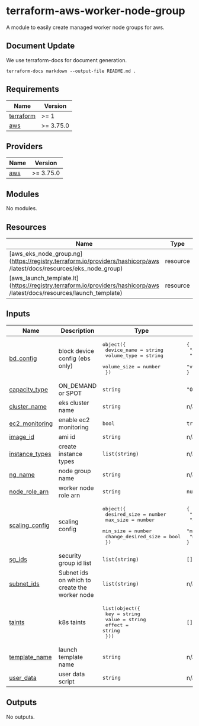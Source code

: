# terraform-aws-worker-node-group

A module to easily create managed worker node groups for aws.

## Document Update
We use terraform-docs for document generation.
```shell
terraform-docs markdown --output-file README.md .
```

<!-- BEGIN_TF_DOCS -->
## Requirements

| Name | Version |
|------|---------|
| <a name="requirement_terraform"></a> [terraform](#requirement\_terraform) | >= 1 |
| <a name="requirement_aws"></a> [aws](#requirement\_aws) | >= 3.75.0 |

## Providers

| Name | Version |
|------|---------|
| <a name="provider_aws"></a> [aws](#provider\_aws) | >= 3.75.0 |

## Modules

No modules.

## Resources

| Name | Type |
|------|------|
| [aws_eks_node_group.ng](https://registry.terraform.io/providers/hashicorp/aws /latest/docs/resources/eks_node_group) | resource |
| [aws_launch_template.lt](https://registry.terraform.io/providers/hashicorp/aws /latest/docs/resources/launch_template) | resource |

## Inputs

| Name | Description | Type | Default | Required |
|------|-------------|------|---------|:--------:|
| <a name="input_bd_config"></a> [bd\_config](#input\_bd\_config) | block device config (ebs only) | <pre>object({<br>		device_name = string<br>		volume_type = string<br>		volume_size = number<br>	})</pre> | <pre>{<br>  "device_name": "/dev/sda1",<br>  "volume_size": 30,<br>  "volume_type": "gp2"<br>}</pre> | no |
| <a name="input_capacity_type"></a> [capacity\_type](#input\_capacity\_type) | ON\_DEMAND or SPOT | `string` | `"ON_DEMAND"` | no |
| <a name="input_cluster_name"></a> [cluster\_name](#input\_cluster\_name) | eks cluster name | `string` | n/a | yes |
| <a name="input_ec2_monitoring"></a> [ec2\_monitoring](#input\_ec2\_monitoring) | enable ec2 monitoring | `bool` | `true` | no |
| <a name="input_image_id"></a> [image\_id](#input\_image\_id) | ami id | `string` | n/a | yes |
| <a name="input_instance_types"></a> [instance\_types](#input\_instance\_types) | create instance types | `list(string)` | n/a | yes |
| <a name="input_ng_name"></a> [ng\_name](#input\_ng\_name) | node group name | `string` | n/a | yes |
| <a name="input_node_role_arn"></a> [node\_role\_arn](#input\_node\_role\_arn) | worker node role arn | `string` | `null` | no |
| <a name="input_scaling_config"></a> [scaling\_config](#input\_scaling\_config) | scaling config | <pre>object({<br>		desired_size = number<br>		max_size = number<br>		min_size = number<br>		change_desired_size = bool<br>	})</pre> | <pre>{<br>  "change_desired_size": false,<br>  "desired_size": 1,<br>  "max_size": 1,<br>  "min_size": 1<br>}</pre> | no |
| <a name="input_sg_ids"></a> [sg\_ids](#input\_sg\_ids) | security group id list | `list(string)` | `[]` | no |
| <a name="input_subnet_ids"></a> [subnet\_ids](#input\_subnet\_ids) | Subnet ids on which to create the worker node | `list(string)` | n/a | yes |
| <a name="input_taints"></a> [taints](#input\_taints) | k8s taints | <pre>list(object({<br>		key = string<br>		value = string<br>		effect = string<br>	}))</pre> | `[]` | no |
| <a name="input_template_name"></a> [template\_name](#input\_template\_name) | launch template name | `string` | n/a | yes |
| <a name="input_user_data"></a> [user\_data](#input\_user\_data) | user data script | `string` | n/a | yes |

## Outputs

No outputs.
<!-- END_TF_DOCS -->